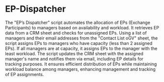 # EP-Dispatcher
The "EP’s Dispatcher" script automates the allocation of EPs (Exchange Participants) to managers based on availability and workload. It retrieves EP data from a CRM sheet and checks for unassigned EPs. Using a list of managers and their email addresses from the "Contact List oGV" sheet, the script assigns EPs to managers who have capacity (less than 2 assigned EPs). If all managers are at capacity, it assigns EPs to the manager with the least workload. The script updates the CRM sheet with the assigned manager's name and notifies them via email, including EP details for tracking purposes. It ensures efficient distribution of EPs while maintaining workload balance among managers, enhancing management and tracking of EP assignments.
